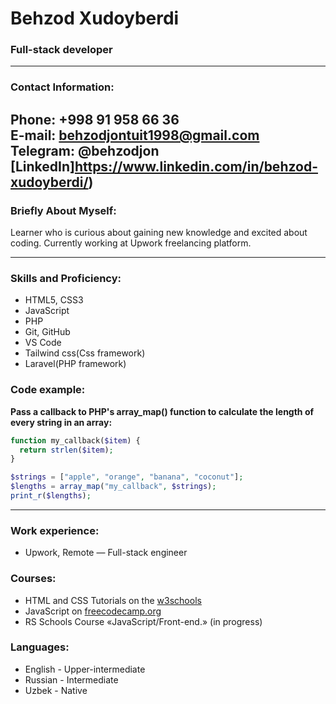# Behzod Xudoyberdi
### Full-stack developer

---
### Contact Information:

**Phone:** +998 91 958 66 36<br>
**E-mail:** behzodjontuit1998@gmail.com<br>
**Telegram:** @behzodjon<br>
[LinkedIn]https://www.linkedin.com/in/behzod-xudoyberdi/)<br>
---

### Briefly About Myself:
Learner who is curious about gaining new knowledge and excited about coding. Currently working at Upwork freelancing platform.

---

### Skills and Proficiency:

- HTML5, CSS3
- JavaScript 
- PHP 
- Git, GitHub
- VS Code
- Tailwind css(Css framework)
- Laravel(PHP framework)


### Code example:

**Pass a callback to PHP's array_map() function to calculate the length of every string in an array:**


```php
function my_callback($item) {
  return strlen($item);
}

$strings = ["apple", "orange", "banana", "coconut"];
$lengths = array_map("my_callback", $strings);
print_r($lengths);
```
---
### Work experience:
- Upwork, Remote  — Full-stack engineer


### Courses:

- HTML and CSS Tutorials on the [w3schools](https://www.w3schools.com/) <br>
- JavaScript  on [freecodecamp.org](https://www.freecodecamp.org/)
- RS Schools Course «JavaScript/Front-end.» (in progress)

### Languages:

- English \- Upper-intermediate 
- Russian \- Intermediate
- Uzbek \- Native
